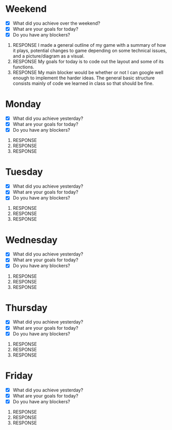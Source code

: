 # Weekend
- [x] What did you achieve over the weekend?
- [x] What are your goals for today?
- [x] Do you have any blockers?
1. RESPONSE
I made a general outline of my game with a summary of how it plays, potential changes to game depending on some technical issues, and a picture/diagram as a visual.
2. RESPONSE
My goals for today is to code out the layout and some of its functions.
3. RESPONSE
My main blocker would be whether or not I can google well enough to implement the harder ideas. The general basic structure consists mainly of code we learned in class so that should be fine.

# Monday
- [x] What did you achieve yesterday?
- [x] What are your goals for today?
- [x] Do you have any blockers?
1. RESPONSE
2. RESPONSE
3. RESPONSE

# Tuesday
- [x] What did you achieve yesterday?
- [x] What are your goals for today?
- [x] Do you have any blockers?
1. RESPONSE
2. RESPONSE
3. RESPONSE

# Wednesday
- [x] What did you achieve yesterday?
- [x] What are your goals for today?
- [x] Do you have any blockers?
1. RESPONSE
2. RESPONSE
3. RESPONSE

# Thursday
- [x] What did you achieve yesterday?
- [x] What are your goals for today?
- [x] Do you have any blockers?
1. RESPONSE
2. RESPONSE
3. RESPONSE

# Friday
- [x] What did you achieve yesterday?
- [x] What are your goals for today?
- [x] Do you have any blockers?
1. RESPONSE
2. RESPONSE
3. RESPONSE

